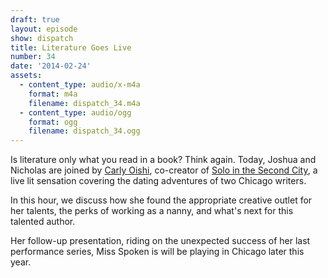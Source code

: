 ```yaml
---
draft: true
layout: episode
show: dispatch
title: Literature Goes Live
number: 34
date: '2014-02-24'
assets:
  - content_type: audio/x-m4a
    format: m4a
    filename: dispatch_34.m4a
  - content_type: audio/ogg
    format: ogg
    filename: dispatch_34.ogg
---
```

Is literature only what you read in a book? Think again. Today, Joshua and Nicholas are joined by [Carly Oishi](http://twitter.com/carlyo), co-creator of [Solo in the Second City](http://solointhe2ndcity.com), a live lit sensation covering the dating adventures of two Chicago writers.

In this hour, we discuss how she found the appropriate creative outlet for her talents, the perks of working as a nanny, and what's next for this talented author.

Her follow-up presentation, riding on the unexpected success of her last performance series, Miss Spoken is will be playing in Chicago later this year.